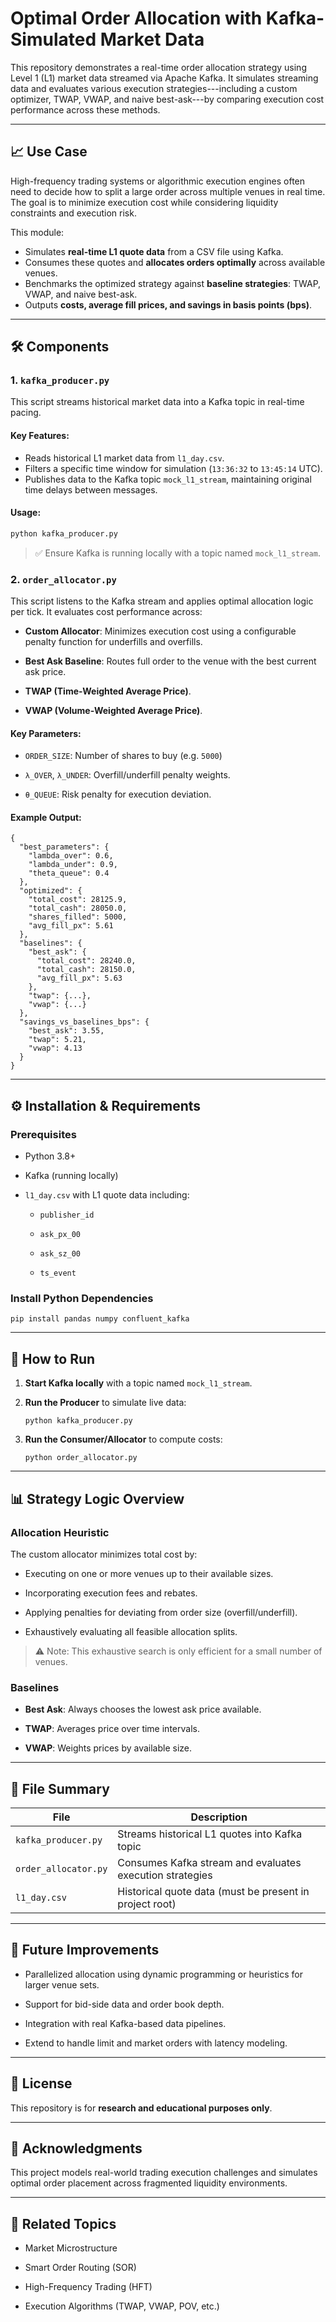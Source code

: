 # Optimal Order Allocation with Kafka-Simulated Market Data

This repository demonstrates a real-time order allocation strategy using Level 1 (L1) market data streamed via Apache Kafka. It simulates streaming data and evaluates various execution strategies---including a custom optimizer, TWAP, VWAP, and naive best-ask---by comparing execution cost performance across these methods.

---

## 📈 Use Case

High-frequency trading systems or algorithmic execution engines often need to decide how to split a large order across multiple venues in real time. The goal is to minimize execution cost while considering liquidity constraints and execution risk.

This module:
- Simulates **real-time L1 quote data** from a CSV file using Kafka.
- Consumes these quotes and **allocates orders optimally** across available venues.
- Benchmarks the optimized strategy against **baseline strategies**: TWAP, VWAP, and naive best-ask.
- Outputs **costs, average fill prices, and savings in basis points (bps)**.

---

## 🛠️ Components

### 1. `kafka_producer.py`

This script streams historical market data into a Kafka topic in real-time pacing.

#### Key Features:
- Reads historical L1 market data from `l1_day.csv`.
- Filters a specific time window for simulation (`13:36:32` to `13:45:14` UTC).
- Publishes data to the Kafka topic `mock_l1_stream`, maintaining original time delays between messages.

#### Usage:
```bash
python kafka_producer.py

```

> ✅ Ensure Kafka is running locally with a topic named `mock_l1_stream`.


### 2\. `order_allocator.py`

This script listens to the Kafka stream and applies optimal allocation logic per tick. It evaluates cost performance across:

-   **Custom Allocator**: Minimizes execution cost using a configurable penalty function for underfills and overfills.

-   **Best Ask Baseline**: Routes full order to the venue with the best current ask price.

-   **TWAP (Time-Weighted Average Price)**.

-   **VWAP (Volume-Weighted Average Price)**.

#### Key Parameters:

-   `ORDER_SIZE`: Number of shares to buy (e.g. `5000`)

-   `λ_OVER`, `λ_UNDER`: Overfill/underfill penalty weights.

-   `θ_QUEUE`: Risk penalty for execution deviation.

#### Example Output:

```
{
  "best_parameters": {
    "lambda_over": 0.6,
    "lambda_under": 0.9,
    "theta_queue": 0.4
  },
  "optimized": {
    "total_cost": 28125.9,
    "total_cash": 28050.0,
    "shares_filled": 5000,
    "avg_fill_px": 5.61
  },
  "baselines": {
    "best_ask": {
      "total_cost": 28240.0,
      "total_cash": 28150.0,
      "avg_fill_px": 5.63
    },
    "twap": {...},
    "vwap": {...}
  },
  "savings_vs_baselines_bps": {
    "best_ask": 3.55,
    "twap": 5.21,
    "vwap": 4.13
  }
}

```

* * * * *

⚙️ Installation & Requirements
------------------------------

### Prerequisites

-   Python 3.8+

-   Kafka (running locally)

-   `l1_day.csv` with L1 quote data including:

    -   `publisher_id`

    -   `ask_px_00`

    -   `ask_sz_00`

    -   `ts_event`

### Install Python Dependencies

```
pip install pandas numpy confluent_kafka

```

* * * * *

🚀 How to Run
-------------

1.  **Start Kafka locally** with a topic named `mock_l1_stream`.

2.  **Run the Producer** to simulate live data:

    ```
    python kafka_producer.py

    ```

3.  **Run the Consumer/Allocator** to compute costs:

    ```
    python order_allocator.py

    ```

* * * * *

📊 Strategy Logic Overview
--------------------------

### Allocation Heuristic

The custom allocator minimizes total cost by:

-   Executing on one or more venues up to their available sizes.

-   Incorporating execution fees and rebates.

-   Applying penalties for deviating from order size (overfill/underfill).

-   Exhaustively evaluating all feasible allocation splits.

> ⚠️ Note: This exhaustive search is only efficient for a small number of venues.

### Baselines

-   **Best Ask**: Always chooses the lowest ask price available.

-   **TWAP**: Averages price over time intervals.

-   **VWAP**: Weights prices by available size.

* * * * *

📎 File Summary
---------------

| File | Description |
| --- | --- |
| `kafka_producer.py` | Streams historical L1 quotes into Kafka topic |
| `order_allocator.py` | Consumes Kafka stream and evaluates execution strategies |
| `l1_day.csv` | Historical quote data (must be present in project root) |

* * * * *

📘 Future Improvements
----------------------

-   Parallelized allocation using dynamic programming or heuristics for larger venue sets.

-   Support for bid-side data and order book depth.

-   Integration with real Kafka-based data pipelines.

-   Extend to handle limit and market orders with latency modeling.

* * * * *

📄 License
----------

This repository is for **research and educational purposes only**.

* * * * *

🧠 Acknowledgments
------------------

This project models real-world trading execution challenges and simulates optimal order placement across fragmented liquidity environments.

* * * * *

🔗 Related Topics
-----------------

-   Market Microstructure

-   Smart Order Routing (SOR)

-   High-Frequency Trading (HFT)

-   Execution Algorithms (TWAP, VWAP, POV, etc.)

```
